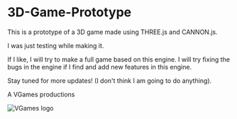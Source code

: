 # 3D-Game-Prototype
This is a prototype of a 3D game made using THREE.js and CANNON.js.

I was just testing while making it.

If I like, I will try to make a full game based on this engine.
I will try fixing the bugs in the engine if I find and add new features in this engine.

Stay tuned for more updates! (I don't think I am going to do anything).

A VGames productions

![VGames logo](https://github.com/user-attachments/assets/e14e938a-5183-49eb-a2c4-2b48e37a4fb2)
